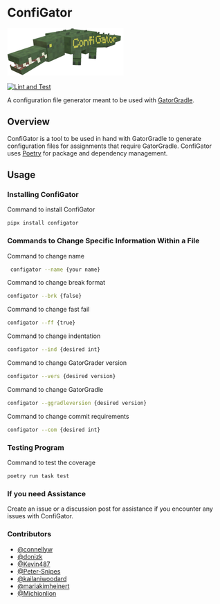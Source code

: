 # ConfiGator

![Mr.ConfiGator himself](img/icon.png)

[![Lint and Test](https://github.com/cmpsc-481-s22-m1/ConfiGator/actions/workflows/main.yml/badge.svg?branch=release%2F0.1.0)](https://github.com/cmpsc-481-s22-m1/ConfiGator/actions/workflows/main.yml)

A configuration file generator meant to be used with [GatorGradle](https://github.com/GatorEducator/gatorgradle).

## Overview

ConfiGator is a tool to be used in hand with GatorGradle to generate configuration
files for assignments that require GatorGradle. ConfiGator uses
[Poetry](https://python-poetry.org/) for package and dependency management.

## Usage

### Installing ConfiGator

Command to install ConfiGator

```bash
pipx install configator
```

### Commands to Change Specific Information Within a File

Command to change name

```bash
 configator --name {your name}
```

Command to change break format

```bash
configator --brk {false}
```

Command to change fast fail

```bash
configator --ff {true}
```

Command to change indentation

```bash
configator --ind {desired int}
```

Command to change GatorGrader version

```bash
configator --vers {desired version}
```

Command to change GatorGradle

```bash
configator --ggradleversion {desired version}
```

Command to change commit requirements

```bash
configator --com {desired int}
```

### Testing Program

Command to test the coverage

```bash
poetry run task test
```

### If you need Assistance

Create an issue or a discussion post for assistance if you encounter any issues 
with ConfiGator.

### Contributors 

- [@connellyw](https://github.com/connellyw)
- [@donizk](https://github.com/donizk)
- [@Kevin487](https://github.com/Kevin487)
- [@Peter-Snipes](https://github.com/Peter-Snipes)
- [@kailaniwoodard](https://github.com/kailaniwoodard)
- [@mariakimheinert](https://github.com/mariakimheinert)
- [@Michionlion](https://github.com/Michionlion)
